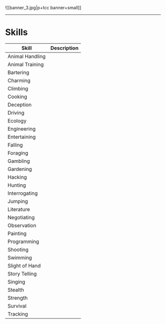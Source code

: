 ![[banner_3.jpg|p+tcc banner+small]]
____

# Skills

| Skill           | Description |
| --------------- | ----------- |
| Animal Handling |             |
| Animal Training |             |
| Bartering       |             |
| Charming        |             |
| Climbing        |             |
| Cooking         |             |
| Deception       |             |
| Driving         |             |
| Ecology         |             |
| Engineering     |             |
| Entertaining    |             |
| Falling         |             |
| Foraging        |             |
| Gambling        |             |
| Gardening       |             |
| Hacking         |             |
| Hunting         |             |
| Interrogating   |             |
| Jumping         |             |
| Literature      |             |
| Negotiating     |             |
| Observation     |             |
| Painting        |             |
| Programming     |             |
| Shooting        |             |
| Swimming        |             |
| Slight of Hand  |             |
| Story Telling   |             |
| Singing         |             |
| Stealth         |             |
| Strength        |             |
| Survival        |             |
| Tracking        |             |
